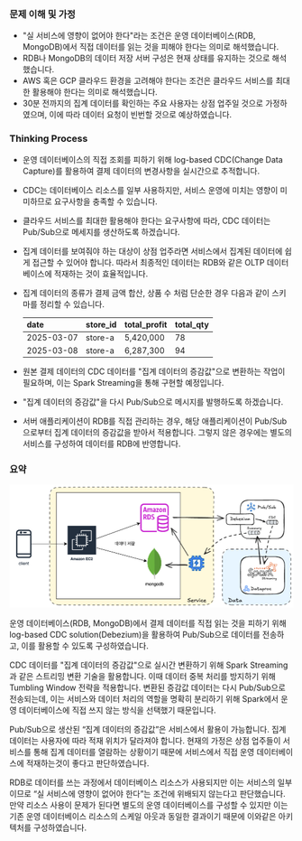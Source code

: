 ### 문제 이해 및 가정
- "실 서비스에 영향이 없어야 한다"라는 조건은 운영 데이터베이스(RDB, MongoDB)에서 직접 데이터를 읽는 것을 피해야 한다는 의미로 해석했습니다.
- RDB나 MongoDB의 데이터 저장 서버 구성은 현재 상태를 유지하는 것으로 해석했습니다.
- AWS 혹은 GCP 클라우드 환경을 고려해야 한다는 조건은 클라우드 서비스를 최대한 활용해야 한다는 의미로 해석했습니다.
- 30분 전까지의 집계 데이터를 확인하는 주요 사용자는 상점 업주일 것으로 가정하였으며, 이에 따라 데이터 요청이 빈번할 것으로 예상하였습니다.

### Thinking Process
- 운영 데이터베이스의 직접 조회를 피하기 위해 log-based CDC(Change Data Capture)를 활용하여 결제 데이터의 변경사항을 실시간으로 추적합니다.
- CDC는 데이터베이스 리소스를 일부 사용하지만, 서비스 운영에 미치는 영향이 미미하므로 요구사항을 충족할 수 있습니다.
- 클라우드 서비스를 최대한 활용해야 한다는 요구사항에 따라, CDC 데이터는 Pub/Sub으로 메세지를 생산하도록 하겠습니다.
- 집계 데이터를 보여줘야 하는 대상이 상점 업주라면 서비스에서 집계된 데이터에 쉽게 접근할 수 있어야 합니다. 따라서 최종적인 데이터는 RDB와 같은 OLTP 데이터베이스에 적재하는 것이 효율적입니다.
- 집계 데이터의 종류가 결제 금액 합산, 상품 수 처럼 단순한 경우 다음과 같이 스키마를 정리할 수 있습니다.
    
    | date | store_id | total_profit | total_qty |
    | --- | --- | --- | --- |
    | 2025-03-07 | store-a | 5,420,000 | 78 |
    | 2025-03-08 | store-a | 6,287,300 | 94 |
- 원본 결제 데이터의 CDC 데이터를 "집계 데이터의 증감값"으로 변환하는 작업이 필요하며, 이는 Spark Streaming을 통해 구현할 예정입니다.
- "집계 데이터의 증감값"을 다시 Pub/Sub으로 메시지를 발행하도록 하겠습니다.
- 서버 애플리케이션이 RDB를 직접 관리하는 경우, 해당 애플리케이션이 Pub/Sub으로부터 집계 데이터의 증감값을 받아서 적용합니다. 그렇지 않은 경우에는 별도의 서비스를 구성하여 데이터를 RDB에 반영합니다.

### 요약
![architecture](./architecture.png)

운영 데이터베이스(RDB, MongoDB)에서 결제 데이터를 직접 읽는 것을 피하기 위해 log-based CDC solution(Debezium)을 활용하여 Pub/Sub으로 데이터를 전송하고, 이를 활용할 수 있도록 구성하였습니다.

CDC 데이터를 "집계 데이터의 증감값"으로 실시간 변환하기 위해 Spark Streaming과 같은 스트리밍 변환 기술을 활용합니다. 이때 데이터 중복 처리를 방지하기 위해 Tumbling Window 전략을 적용합니다. 변환된 증감값 데이터는 다시 Pub/Sub으로 전송되는데, 이는 서비스와 데이터 처리의 역할을 명확히 분리하기 위해 Spark에서 운영 데이터베이스에 직접 쓰지 않는 방식을 선택했기 때문입니다. 

Pub/Sub으로 생산된 “집계 데이터의 증감값”은 서비스에서 활용이 가능합니다. 집계 데이터는 사용자에 따라 적재 위치가 달라져야 합니다. 현재의 가정은 상점 업주들이 서비스를 통해 집계 데이터를 열람하는 상황이기 때문에 서비스에서 직접 운영 데이터베이스에 적재하는것이 좋다고 판단하였습니다.

RDB로 데이터를 쓰는 과정에서 데이터베이스 리소스가 사용되지만 이는 서비스의 일부이므로 “실 서비스에 영향이 없어야 한다”는 조건에 위배되지 않는다고 판단했습니다. 만약 리소스 사용이 문제가 된다면 별도의 운영 데이터베이스를 구성할 수 있지만 이는 기존 운영 데이터베이스 리소스의 스케일 아웃과 동일한 결과이기 때문에 이와같은 아키텍처를 구성하였습니다.